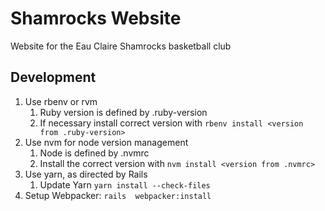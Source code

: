 # Shamrocks Website
Website for the Eau Claire Shamrocks basketball club

## Development
1. Use rbenv or rvm
   1. Ruby version is defined by .ruby-version
   1. If necessary install correct version with `rbenv install <version from .ruby-version>`
1. Use nvm for node version management
   1. Node is defined by .nvmrc
   1. Install the correct version with `nvm install <version from .nvmrc>`
1. Use yarn, as directed by Rails
   1. Update Yarn `yarn install --check-files`
1. Setup Webpacker: `rails  webpacker:install`
